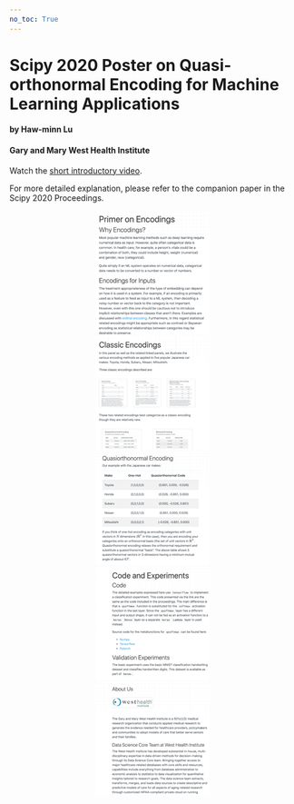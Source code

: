 ```yaml
---
no_toc: True
---
```

# Scipy 2020 Poster on Quasi-orthonormal Encoding for Machine Learning Applications

#### by Haw-minn Lu
#### Gary and Mary West Health Institute

Watch the [short introductory video](https://videos.whidsc.net/SciPy2020/qo_poster.mp4).

For more detailed explanation, please refer to the companion paper in the Scipy 2020 Proceedings.

<div class="row">
  <div class="col-md-4" align="center">
    <a href="introduction">
      <img src="tn_primer.png" alt="Primer on Encoding" />
    </a>
  </div>	  
  <div class="col-md-4" align="center">
    <a href="encodings">
      <img src="tn_encodings.png" alt="Classic Encodings" />
    </a>
  </div>
  <div class="col-md-4" align="center">
    <a href="encoding_quasiorthonormal">
      <img src="tn_encoding_qoe.png" alt="Quasiorthonormal Encodings" />
    </a>
  </div>
</div>
<div class="row">
  <div class="col-md-6" align="center">
    <a href="experiments">
      <img src="tn_experiments.png" alt="Primer on Encoding" />
    </a>
  </div>	  
  <div class="col-md-6" align="center">
    <a href="about_us">
      <img src="tn_aboutus.png" alt="About Us" />
      </a>
  </div>
</div>

